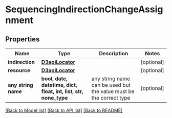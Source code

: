 # SequencingIndirectionChangeAssignment


## Properties
Name | Type | Description | Notes
------------ | ------------- | ------------- | -------------
**indirection** | [**D3apiLocator**](D3apiLocator.md) |  | [optional] 
**resource** | [**D3apiLocator**](D3apiLocator.md) |  | [optional] 
**any string name** | **bool, date, datetime, dict, float, int, list, str, none_type** | any string name can be used but the value must be the correct type | [optional]

[[Back to Model list]](../README.md#documentation-for-models) [[Back to API list]](../README.md#documentation-for-api-endpoints) [[Back to README]](../README.md)


